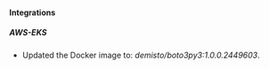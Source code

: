 
#### Integrations

##### AWS-EKS

- Updated the Docker image to: *demisto/boto3py3:1.0.0.2449603*.

